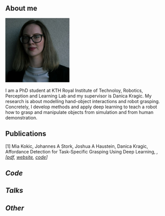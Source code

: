 ## About me
<img src="mia.jpg" alt="Mia" width="200" height="200">

I am a PhD student at KTH Royal Institute of Technoloy, Robotics, Perception and Learning Lab and my supervisor is Danica Kragic. My research is about modelling hand-object interactions and robot grasping. Concretely, I develop methods and apply deep learning to teach a robot how to grasp and manipulate objects from simulation and from human demonstration.

## Publications
[1] Mia Kokic, Johannes A Stork, Joshua A Haustein, Danica Kragic, Affordance Detection for Task-Specific Grasping Using Deep Learning, <em><em>, [<a href="https://ieeexplore.ieee.org/stamp/stamp.jsp?arnumber=8239542">pdf</a>, <a href="https://sites.google.com/view/affdet/home">website</a>, <a href="https://github.com/mkokic/affdet">code</a>]

## Code

## Talks

## Other
